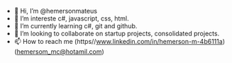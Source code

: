 - 👋 Hi, I’m @hemersonmateus
- 👀 I’m intereste c#, javascript, css, html.
- 🌱 I’m currently learning c#, git and github.
- 💞️ I’m looking to collaborate on startup projects, consolidated projects. 
- 📫 How to reach me (https//www.linkedin.com/in/hemerson-m-4b6111a)(hemersom_mc@hotamil.com)

<!---
hemersonmateus/hemersonmateus is a ✨ good ✨ repository because its `README.md` (this file) appears on your GitHub profile.
You can click the Preview link to take a look at your changes.
--->
